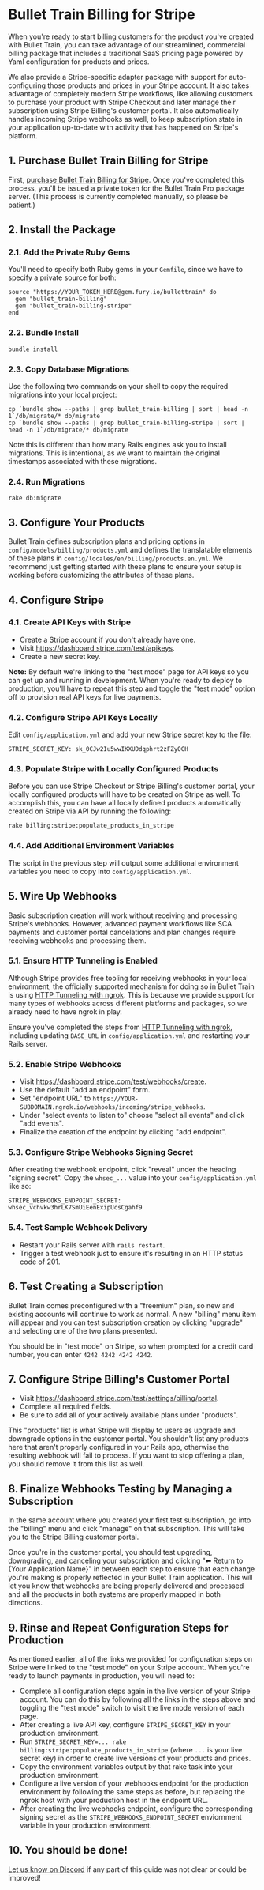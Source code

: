 # Bullet Train Billing for Stripe

When you're ready to start billing customers for the product you've created with Bullet Train, you can take advantage of our streamlined, commercial billing package that includes a traditional SaaS pricing page powered by Yaml configuration for products and prices.

We also provide a Stripe-specific adapter package with support for auto-configuring those products and prices in your Stripe account. It also takes advantage of completely modern Stripe workflows, like allowing customers to purchase your product with Stripe Checkout and later manage their subscription using Stripe Billing's customer portal. It also automatically handles incoming Stripe webhooks as well, to keep subscription state in your application up-to-date with activity that has happened on Stripe's platform.

## 1. Purchase Bullet Train Billing for Stripe

First, [purchase Bullet Train Billing for Stripe](https://buy.stripe.com/28o8zg4dBbrd59u7sM). Once you've completed this process, you'll be issued a private token for the Bullet Train Pro package server. (This process is currently completed manually, so please be patient.)

## 2. Install the Package

### 2.1. Add the Private Ruby Gems

You'll need to specify both Ruby gems in your `Gemfile`, since we have to specify a private source for both:

```
source "https://YOUR_TOKEN_HERE@gem.fury.io/bullettrain" do
  gem "bullet_train-billing"
  gem "bullet_train-billing-stripe"
end
```

### 2.2. Bundle Install

```
bundle install
```

### 2.3. Copy Database Migrations

Use the following two commands on your shell to copy the required migrations into your local project:

```
cp `bundle show --paths | grep bullet_train-billing | sort | head -n 1`/db/migrate/* db/migrate
cp `bundle show --paths | grep bullet_train-billing-stripe | sort | head -n 1`/db/migrate/* db/migrate
```

Note this is different than how many Rails engines ask you to install migrations. This is intentional, as we want to maintain the original timestamps associated with these migrations.

### 2.4. Run Migrations

```
rake db:migrate
```

## 3. Configure Your Products

Bullet Train defines subscription plans and pricing options in `config/models/billing/products.yml` and defines the translatable elements of these plans in `config/locales/en/billing/products.en.yml`. We recommend just getting started with these plans to ensure your setup is working before customizing the attributes of these plans.

## 4. Configure Stripe

### 4.1. Create API Keys with Stripe

 - Create a Stripe account if you don't already have one.
 - Visit https://dashboard.stripe.com/test/apikeys.
 - Create a new secret key.

**Note:** By default we're linking to the "test mode" page for API keys so you can get up and running in development. When you're ready to deploy to production, you'll have to repeat this step and toggle the "test mode" option off to provision real API keys for live payments.

### 4.2. Configure Stripe API Keys Locally

Edit `config/application.yml` and add your new Stripe secret key to the file:

```
STRIPE_SECRET_KEY: sk_0CJw2Iu5wwIKXUDdqphrt2zFZyOCH
```

### 4.3. Populate Stripe with Locally Configured Products

Before you can use Stripe Checkout or Stripe Billing's customer portal, your locally configured products will have to be created on Stripe as well. To accomplish this, you can have all locally defined products automatically created on Stripe via API by running the following:

```
rake billing:stripe:populate_products_in_stripe
```

### 4.4. Add Additional Environment Variables

The script in the previous step will output some additional environment variables you need to copy into `config/application.yml`.


## 5. Wire Up Webhooks

Basic subscription creation will work without receiving and processing Stripe's webhooks. However, advanced payment workflows like SCA payments and customer portal cancelations and plan changes require receiving webhooks and processing them.

### 5.1. Ensure HTTP Tunneling is Enabled

Although Stripe provides free tooling for receiving webhooks in your local environment, the officially supported mechanism for doing so in Bullet Train is using [HTTP Tunneling with ngrok](/docs/tunneling.md). This is because we provide support for many types of webhooks across different platforms and packages, so we already need to have ngrok in play.

Ensure you've completed the steps from [HTTP Tunneling with ngrok](/docs/tunneling.md), including updating `BASE_URL` in `config/application.yml` and restarting your Rails server.

### 5.2. Enable Stripe Webhooks

 - Visit https://dashboard.stripe.com/test/webhooks/create.
 - Use the default "add an endpoint" form.
 - Set "endpoint URL" to `https://YOUR-SUBDOMAIN.ngrok.io/webhooks/incoming/stripe_webhooks`.
 - Under "select events to listen to" choose "select all events" and click "add events".
 - Finalize the creation of the endpoint by clicking "add endpoint".

### 5.3. Configure Stripe Webhooks Signing Secret

After creating the webhook endpoint, click "reveal" under the heading "signing secret". Copy the `whsec_...` value into your `config/application.yml` like so:

```
STRIPE_WEBHOOKS_ENDPOINT_SECRET: whsec_vchvkw3hrLK7SmUiEenExipUcsCgahf9
```

### 5.4. Test Sample Webhook Delivery

 - Restart your Rails server with `rails restart`.
 - Trigger a test webhook just to ensure it's resulting in an HTTP status code of 201.

## 6. Test Creating a Subscription

Bullet Train comes preconfigured with a "freemium" plan, so new and existing accounts will continue to work as normal. A new "billing" menu item will appear and you can test subscription creation by clicking "upgrade" and selecting one of the two plans presented.

You should be in "test mode" on Stripe, so when prompted for a credit card number, you can enter `4242 4242 4242 4242`.

## 7. Configure Stripe Billing's Customer Portal

  - Visit https://dashboard.stripe.com/test/settings/billing/portal.
  - Complete all required fields.
  - Be sure to add all of your actively available plans under "products".

This "products" list is what Stripe will display to users as upgrade and downgrade options in the customer portal. You shouldn't list any products here that aren't properly configured in your Rails app, otherwise the resulting webhook will fail to process. If you want to stop offering a plan, you should remove it from this list as well.

## 8. Finalize Webhooks Testing by Managing a Subscription

In the same account where you created your first test subscription, go into the "billing" menu and click "manage" on that subscription. This will take you to the Stripe Billing customer portal.

Once you're in the customer portal, you should test upgrading, downgrading, and canceling your subscription and clicking "⬅ Return to {Your Application Name}" in between each step to ensure that each change you're making is properly reflected in your Bullet Train application. This will let you know that webhooks are being properly delivered and processed and all the products in both systems are properly mapped in both directions.

## 9. Rinse and Repeat Configuration Steps for Production

As mentioned earlier, all of the links we provided for configuration steps on Stripe were linked to the "test mode" on your Stripe account. When you're ready to launch payments in production, you will need to:

 - Complete all configuration steps again in the live version of your Stripe account. You can do this by following all the links in the steps above and toggling the "test mode" switch to visit the live mode version of each page.
 - After creating a live API key, configure `STRIPE_SECRET_KEY` in your production environment.
 - Run `STRIPE_SECRET_KEY=... rake billing:stripe:populate_products_in_stripe` (where `...` is your live secret key) in order to create live versions of your products and prices.
 - Copy the environment variables output by that rake task into your production environment.
 - Configure a live version of your webhooks endpoint for the production environment by following the same steps as before, but replacing the ngrok host with your production host in the endpoint URL.
 - After creating the live webhooks endpoint, configure the corresponding signing secret as the `STRIPE_WEBHOOKS_ENDPOINT_SECRET` enviornment variable in your production environment.

## 10. You should be done!

[Let us know on Discord](http://discord.gg/bullettrain) if any part of this guide was not clear or could be improved!